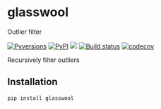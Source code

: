 # glasswool

Outlier filter

[![Pyversions](https://img.shields.io/pypi/pyversions/linkml.svg)](https://pypi.python.org/pypi/linkml)
[![PyPI](https://img.shields.io/pypi/v/glasswool.svg)](https://pypi.org/project/glasswool)
![](https://github.com/banditSC86/glasswool/workflows/Build/badge.svg)
[![Build status](https://github.com/banditSC86/glasswool/actions/workflows/glasswool-main.yml/badge.svg)](https://github.com/banditSC86/glasswool/actions/workflows/glasswool-main.yml?query=branch%3Amain)
[![codecov](https://codecov.io/gh/banditSC86/glasswool/branch/main/graph/badge.svg?token=WNQNG986UN)](https://codecov.io/gh/banditSC86/glasswool)

Recursively filter outliers

## Installation

`pip install glasswool`
